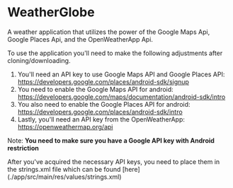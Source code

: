 # WeatherGlobe
A weather application that utilizes the power of the Google Maps Api, Google Places Api, and the OpenWeatherApp Api.

To use the application you'll need to make the following adjustments after cloning/downloading.

1) You'll need an API key to use Google Maps API and Google Places API: https://developers.google.com/places/android-sdk/signup
2) You need to enable the Google Maps API for android: https://developers.google.com/maps/documentation/android-sdk/intro
3) You also need to enable the Google Places API for android: https://developers.google.com/places/android-sdk/intro
4) Lastly, you'll need an API key from the OpenWeatherApp: https://openweathermap.org/api

Note: **You need to make sure you have a Google API key with Android restriction**
  
After you've acquired the necessary API keys, you need to place them in the strings.xml file which can be found [here] (./app/src/main/res/values/strings.xml)
